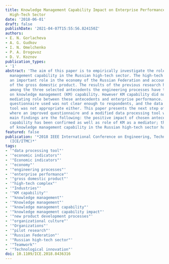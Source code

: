 ```yaml
---
title: Knowledge Management Capability Impact on Enterprise Performance in Russian
  High-Tech Sector
date: '2018-06-01'
draft: false
publishDate: '2021-04-07T15:55:56.824150Z'
authors:
- E. N. Gorlacheva
- A. G. Gudkov
- I. N. Omelchenko
- P. A. Drogovoz
- D. V. Koznov
publication_types:
- '1'
abstract: 'The aim of this paper is to empirically investigate the role of knowledge
  management capability in the Russian high-tech sector. The high-tech complex plays
  an important role in the economy of the Russian Federation and accounts for 21%
  of the gross domestic product. The results of the previous research have shown that
  among the three selected antecedents the engineering processes have the most impact
  on knowledge management (KM) capability. However KM capability did not prove the
  mediating role between these antecedents and enterprise performance. Moreover, the
  questionnaire used was not clear enough to respondents, and the data processing
  tool was not appropriate either. This paper presents the next step of the study
  where an improved questionnaire and a modified data processing tool were used. The
  main findings are the following: the positive impact of chosen antecedents on KM
  capability has been confirmed as well as role of KM as a mediator; the peculiarities
  of knowledge management capability in the Russian high-tech sector have been identified.'
featured: false
publication: '*2018 IEEE International Conference on Engineering, Technology and Innovation
  (ICE/ITMC)*'
tags:
- '"data processing tool"'
- '"economic indicators"'
- '"Economic indicators"'
- '"economy"'
- '"engineering processes"'
- '"enterprise performance"'
- '"gross domestic product"'
- '"high-tech complex"'
- '"Industries"'
- '"KM capability"'
- '"knowledge management"'
- '"Knowledge management"'
- '"knowledge management capability"'
- '"knowledge management capability impact"'
- '"new product development processes"'
- '"organizational culture"'
- '"Organizations"'
- '"pilot research"'
- '"Russian Federation"'
- '"Russian high-tech sector"'
- '"Teamwork"'
- '"Technological innovation"'
doi: 10.1109/ICE.2018.8436316
---
```


